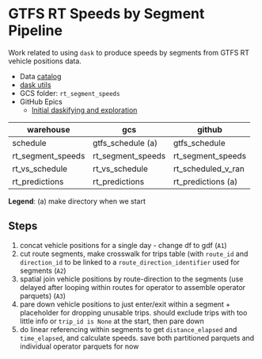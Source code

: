 # GTFS RT Speeds by Segment Pipeline

Work related to using `dask` to produce speeds by segments from GTFS RT vehicle positions data.

* Data [catalog](https://github.com/cal-itp/data-analyses/blob/main/rt_segment_speeds/catalog.yml)
* [dask utils](https://github.com/cal-itp/data-analyses/blob/main/rt_segment_speeds/scripts/dask_utils.py)
* GCS folder: `rt_segment_speeds`
* GitHub Epics
    * [Initial daskifying and exploration](https://github.com/cal-itp/data-analyses/issues/592)

| warehouse         | gcs                                                       | github                                                  |
|-------------------|-----------------------------------------------------------|---------------------------------------------------------|
| schedule          | gtfs_schedule (a)                                       | gtfs_schedule               |
| rt_segment_speeds | rt_segment_speeds | rt_segment_speeds |
| rt_vs_schedule    | rt_vs_schedule                                            | rt_scheduled_v_ran                            |
| rt_predictions    | rt_predictions                                            | rt_predictions (a)                 |

**Legend**:
(a) make directory when we start


## Steps
1. concat vehicle positions for a single day - change df to gdf (`A1`)
1. cut route segments, make crosswalk for trips table (with `route_id` and `direction_id` to be linked to a `route_direction_identifier` used for segments (`A2`)
1. spatial join vehicle positions by route-direction to the segments (use delayed after looping within routes for operator to assemble operator parquets) (`A3`)
1. pare down vehicle positions to just enter/exit within a segment + placeholder for dropping unusable trips. should exclude trips with too little info or `trip_id is None` at the start, then pare down
1. do linear referencing within segments to get `distance_elapsed` and `time_elapsed`, and calculate speeds. save both partitioned parquets and individual operator parquets for now